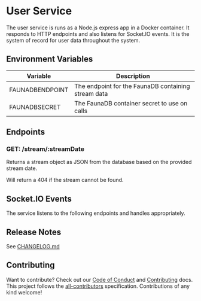 # User Service

The user service is runs as a Node.js express app in a Docker container. It responds to HTTP endpoints and also listens for Socket.IO events. It is the system of record for user data throughout the system.

## Environment Variables

| Variable        | Description                                         |
| --------------- | --------------------------------------------------- |
| FAUNADBENDPOINT | The endpoint for the FaunaDB containing stream data |
| FAUNADBSECRET   | The FaunaDB container secret to use on calls        |

## Endpoints

### GET: /stream/:streamDate

Returns a stream object as JSON from the database based on the provided stream date.

Will return a 404 if the stream cannot be found.

## Socket.IO Events

The service listens to the following endpoints and handles appropriately.

## Release Notes

See [CHANGELOG.md](../../../CHANGELOG.md)

## Contributing

Want to contribute? Check out our [Code of Conduct](../../../CODE_OF_CONDUCT.md) and [Contributing](../../../CONTRIBUTING.md) docs. This project follows the [all-contributors](https://github.com/all-contributors/all-contributors) specification. Contributions of any kind welcome!
